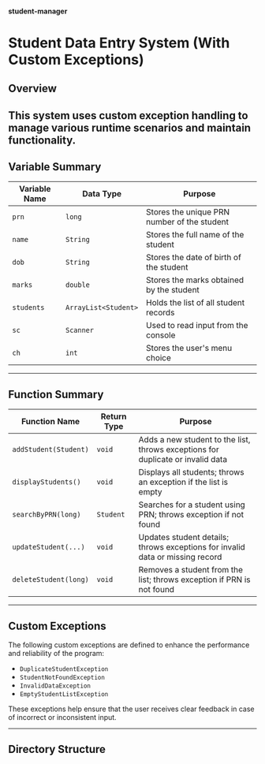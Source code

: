 #### student-manager
# Student Data Entry System (With Custom Exceptions)

## Overview
This system uses custom exception handling to manage various runtime scenarios and maintain functionality.
---

## Variable Summary

| Variable Name | Data Type | Purpose |
|---------------|-----------|---------|
| `prn`         | `long`    | Stores the unique PRN number of the student |
| `name`        | `String`  | Stores the full name of the student |
| `dob`         | `String`  | Stores the date of birth of the student |
| `marks`       | `double`  | Stores the marks obtained by the student |
| `students`    | `ArrayList<Student>` | Holds the list of all student records |
| `sc`          | `Scanner` | Used to read input from the console |
| `ch`          | `int`     | Stores the user's menu choice |

---

## Function Summary

| Function Name         | Return Type | Purpose |
|------------------------|-------------|---------|
| `addStudent(Student)`  | `void`      | Adds a new student to the list, throws exceptions for duplicate or invalid data |
| `displayStudents()`    | `void`      | Displays all students; throws an exception if the list is empty |
| `searchByPRN(long)`    | `Student`   | Searches for a student using PRN; throws exception if not found |
| `updateStudent(...)`   | `void`      | Updates student details; throws exceptions for invalid data or missing record |
| `deleteStudent(long)`  | `void`      | Removes a student from the list; throws exception if PRN is not found |

---

## Custom Exceptions

The following custom exceptions are defined to enhance the performance and reliability of the program:

- `DuplicateStudentException`
- `StudentNotFoundException`
- `InvalidDataException`
- `EmptyStudentListException`

These exceptions help ensure that the user receives clear feedback in case of incorrect or inconsistent input.

---

## Directory Structure

